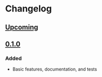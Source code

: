 # Changelog

## [Upcoming](https://github.com/jpcx/pputl/compare/0.1.0...devel)

## [0.1.0](https://github.com/jpcx/pputl/releases/tag/0.1.0)

### Added

- Basic features, documentation, and tests
